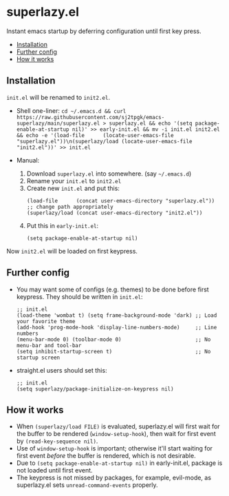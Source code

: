 # superlazy.el

Instant emacs startup by deferring configuration until first key press.

- [Installation](#installation)
- [Further config](#further-config)
- [How it works](#how-it-works)

## Installation
`init.el` will be renamed to `init2.el`.
* Shell one-liner: `cd ~/.emacs.d && curl https://raw.githubusercontent.com/sj2tpgk/emacs-superlazy/main/superlazy.el > superlazy.el && echo '(setq package-enable-at-startup nil)' >> early-init.el && mv -i init.el init2.el && echo -e '(load-file      (locate-user-emacs-file "superlazy.el"))\n(superlazy/load (locate-user-emacs-file "init2.el"))' >> init.el`

* Manual:
  1. Download `superlazy.el` into somewhere. (say `~/.emacs.d`)
  2. Rename your `init.el` to `init2.el`
  3. Create new `init.el` and put this:
     ```
     (load-file      (concat user-emacs-directory "superlazy.el")) ;; change path appropriately
     (superlazy/load (concat user-emacs-directory "init2.el"))
     ```
  4. Put this in `early-init.el`:
     ```
     (setq package-enable-at-startup nil)
     ```

Now `init2.el` will be loaded on first keypress.

## Further config
* You may want some of configs (e.g. themes) to be done before first keypress.
  They should be written in `init.el`:
  ```
  ;; init.el
  (load-theme 'wombat t) (setq frame-background-mode 'dark) ;; Load your favorite theme
  (add-hook 'prog-mode-hook 'display-line-numbers-mode)     ;; Line numbers
  (menu-bar-mode 0) (toolbar-mode 0)                        ;; No menu-bar and tool-bar
  (setq inhibit-startup-screen t)                           ;; No startup screen
  ```
* straight.el users should set this:
  ```
  ;; init.el
  (setq superlazy/package-initialize-on-keypress nil)
  ```

## How it works
* When `(superlazy/load FILE)` is evaluated, superlazy.el will first wait for the buffer to be rendered (`window-setup-hook`), then wait for first event by `(read-key-sequence nil)`.
* Use of `window-setup-hook` is important; otherwise it'll start waiting for first event *before* the buffer is rendered, which is not desirable.
* Due to `(setq package-enable-at-startup nil)` in early-init.el, package is not loaded until first event.
* The keypress is not missed by packages, for example, evil-mode, as superlazy.el sets `unread-command-events` properly.
